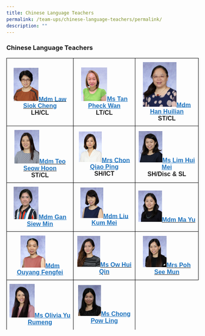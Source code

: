 ```yaml
---
title: Chinese Language Teachers
permalink: /team-ups/chinese-language-teachers/permalink/
description: ""
---
```

### **Chinese Language Teachers**
<style type="text/css">
.tg  {border-collapse:collapse;border-spacing:0;}
.tg td{border-color:black;border-style:solid;border-width:1px;font-family:Arial, sans-serif;font-size:16px;
  overflow:hidden;padding:10px 5px;word-break:normal;}
.tg th{border-color:black;border-style:solid;border-width:1px;font-family:Arial, sans-serif;font-size:14px;
  font-weight:normal;overflow:hidden;padding:10px 5px;word-break:normal;}
.tg .tg-f4yw{background-color:#FFF;text-align:center;vertical-align:middle}
.tg .tg-vgmr{background-color:#;text-align:center;vertical-align:middle}
</style>
<table class="tg">
<thead>
			<td colspan="2" class="tg-vgmr"><img style="width:40%" src="/images/Our%20Team%20UPS/Chinese%20Language%20Teachers/mdm%20law%20siok%20cheng.jpg"><span style="font-weight:bold"><span style="font-weight:bold"><a rel="noopener noreferrer" target="_blank" href="mailto:law_siok_cheng@schools.gov.sg"><span style="text-decoration;color:#1E73BE;background-color:transparent">Mdm Law Siok Cheng</span></a><br>LH/CL
		 <td colspan="2" class="tg-vgmr"><img style="width:45%" src="/images/Our%20Team%20UPS/Chinese%20Language%20Teachers/Ms%20Tan%20Pheck%20Wan.png"><span style="font-weight:bold"><a rel="noopener noreferrer" target="_blank" href="mailto:tan_pheck_wan@schools.gov.sg"><span style="text-decoration:underline;color:#1E73BE;background-color:transparent">Ms Tan Pheck Wan</span></a><br>LT/CL
		<td colspan="2" class="tg-vgmr"><img style="width:57%" src="/images/Our%20Team%20UPS/Chinese%20Language%20Teachers/mdm%20han%20hui%20lian.jpg"><span style="font-weight:bold"><a rel="noopener noreferrer" target="_blank" href="mailto:han_huilian@schools.gov.sg"><span style="text-decoration:underline;color:#1E73BE;background-color:transparent">Mdm Han Huilian</span></a><br>ST/CL
			<tr>
				<td colspan="2" class="tg-vgmr"><img style="width:40%" src="/images/Our%20Team%20UPS/Chinese%20Language%20Teachers/mdm%20teo%20seow%20hoon.jpg"><span style="font-weight:bold"><span style="font-weight:bold"><a rel="noopener noreferrer" target="_blank" href="mailto:teo_seow_hoon@schools.gov.sg"><span style="text-decoration;color:#1E73BE;background-color:transparent">Mdm Teo Seow Hoon</span></a><br>ST/CL
		 <td colspan="2" class="tg-vgmr"><img style="width:40%" src="/images/Our%20Team%20UPS/Chinese%20Language%20Teachers/mrs%20chon%20qiao%20ping.jpg"><span style="font-weight:bold"><a rel="noopener noreferrer" target="_blank" href="mailto:chong_qiao_ping@schools.gov.sg"><span style="text-decoration:underline;color:#1E73BE;background-color:transparent">Mrs Chon Qiao Ping</span></a><br>SH/ICT
		<td colspan="2" class="tg-vgmr"><img style="width:40%" src="/images/Our%20Team%20UPS/Chinese%20Language%20Teachers/ms%20lim%20hui%20mei.jpg"><span style="font-weight:bold"><a rel="noopener noreferrer" target="_blank" href="mailto:hui_mei@schools.gov.sg"><span style="text-decoration:underline;color:#1E73BE;background-color:transparent">Ms Lim Hui Mei</span></a><br>SH/Disc & SL
			<tr>
				<td colspan="2" class="tg-vgmr"><img style="width:40%" src="/images/Our%20Team%20UPS/Chinese%20Language%20Teachers/Siew%20Min.jpg"><span style="font-weight:bold"><a rel="noopener noreferrer" target="_blank" href="mailto:Gan_siew_min@schools.gov.sg"><span style="text-decoration:underline;color:#1E73BE;background-color:transparent">Mdm Gan Siew Min</span></a><br>
		<td colspan="2" class="tg-vgmr"><img style="width:40%" src="/images/Our%20Team%20UPS/Chinese%20Language%20Teachers/mdm%20liu%20kum%20mei.jpg"><span style="font-weight:bold"><a rel="noopener noreferrer" target="_blank" href="mailto:liu_kum_mei@schools.gov.sg"><span style="text-decoration:underline;color:#1E73BE;background-color:transparent">Mdm Liu Kum Mei</span></a><br>
				<td colspan="2" class="tg-vgmr"><img style="width:40%" src="/images/Our%20Team%20UPS/Chinese%20Language%20Teachers/mdm%20ma%20yu.jpg"><span style="font-weight:bold"><span style="font-weight:bold"><a rel="noopener noreferrer" target="_blank" href="mailto:ma_yu@schools.gov.sg"><span style="text-decoration;color:#1E73BE;background-color:transparent">Mdm Ma Yu
					<tr>
					<td colspan="2" class="tg-vgmr"><img style="width:40%" src="/images/Our%20Team%20UPS/Chinese%20Language%20Teachers/OuYang%20Fengfei.jpg"><span style="font-weight:bold"><a rel="noopener noreferrer" target="_blank" href="mailto:ouyang_fengfei@schools.gov.sg"><span style="text-decoration:underline;color:#1E73BE;background-color:transparent">Mdm Ouyang Fengfei
						<td colspan="2" class="tg-vgmr"><img style="width:40%" src="/images/Our%20Team%20UPS/Chinese%20Language%20Teachers/ms%20ow%20hui%20qin.jpg"><span style="font-weight:bold"><span style="font-weight:bold"><a rel="noopener noreferrer" target="_blank" href="mailto:ow_hui_qin@schools.gov.sg"><span style="text-decoration;color:#1E73BE;background-color:transparent">Ms Ow Hui Qin
							<td colspan="2" class="tg-vgmr"><img style="width:40%" src="/images/Our%20Team%20UPS/Chinese%20Language%20Teachers/mrs%20poh-chew%20see%20mun.jpg"><span style="font-weight:bold"><span style="font-weight:bold"><a rel="noopener noreferrer" target="_blank" href="mailto:chew_see_mun@schools.gov.sg"><span style="text-decoration;color:#1E73BE;background-color:transparent">Mrs Poh See Mun
					<tr>
		 <td colspan="2" class="tg-vgmr"><img style="width:40%" src="/images/Our%20Team%20UPS/Chinese%20Language%20Teachers/ms%20olivia%20yu.jpg"><span style="font-weight:bold"><a rel="noopener noreferrer" target="_blank" href="mailto:olivia_yu_rumeng@schools.gov.sg"><span style="text-decoration:underline;color:#1E73BE;background-color:transparent">Ms Olivia Yu Rumeng
				<td colspan="2" class="tg-vgmr"><img style="width:40%" src="/images/Our%20Team%20UPS/Chinese%20Language%20Teachers/Pow%20Ling.jpg"><span style="font-weight:bold"><a rel="noopener noreferrer" target="_blank" href="mailto:chong_pow_ling@schools.gov.sg"><span style="text-decoration:underline;color:#1E73BE;background-color:transparent">Ms Chong Pow Ling
		<tr>